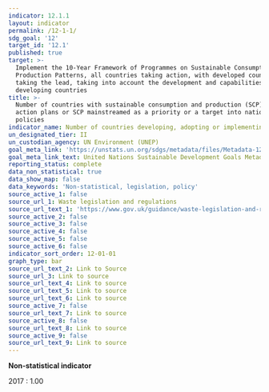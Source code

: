 ```yaml
---
indicator: 12.1.1
layout: indicator
permalink: /12-1-1/
sdg_goal: '12'
target_id: '12.1'
published: true
target: >-
  Implement the 10-Year Framework of Programmes on Sustainable Consumption and
  Production Patterns, all countries taking action, with developed countries
  taking the lead, taking into account the development and capabilities of
  developing countries
title: >-
  Number of countries with sustainable consumption and production (SCP) national
  action plans or SCP mainstreamed as a priority or a target into national
  policies
indicator_name: Number of countries developing, adopting or implementing policy instruments aimed at supporting the shift to sustainable consumption and production
un_designated_tier: II
un_custodian_agency: UN Environment (UNEP)
goal_meta_link: 'https://unstats.un.org/sdgs/metadata/files/Metadata-12-01-01.pdf'
goal_meta_link_text: United Nations Sustainable Development Goals Metadata (PDF 4.0 MB)
reporting_status: complete
data_non_statistical: true
data_show_map: false
data_keywords: 'Non-statistical, legislation, policy'
source_active_1: false
source_url_1: Waste legislation and regulations
source_url_text_1: 'https://www.gov.uk/guidance/waste-legislation-and-regulations'
source_active_2: false
source_active_3: false
source_active_4: false
source_active_5: false
source_active_6: false
indicator_sort_order: 12-01-01
graph_type: bar
source_url_text_2: Link to Source
source_url_3: Link to source
source_url_text_4: Link to source
source_url_text_5: Link to source
source_url_text_6: Link to source
source_active_7: false
source_url_text_7: Link to source
source_active_8: false
source_url_text_8: Link to source
source_active_9: false
source_url_text_9: Link to source
---
```

**Non-statistical indicator**

2017 : 1.00